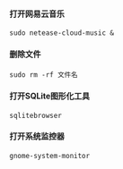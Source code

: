 #### 打开网易云音乐
```shell
sudo netease-cloud-music &
```

#### 删除文件
```shell
sudo rm -rf 文件名
```

#### 打开SQLite图形化工具
```shell
sqlitebrowser
```

#### 打开系统监控器
```shell
gnome-system-monitor
```
